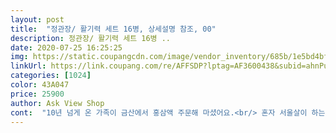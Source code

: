 ```yaml
---
layout: post 
title:  "정관장/ 활기력 세트 16병, 상세설명 참조, 00" 
description: 정관장/ 활기력 세트 16병 ..
date: 2020-07-25 16:25:25 
img: https://static.coupangcdn.com/image/vendor_inventory/685b/1e5bd4bf775309b43915304b08821474c0ec08ecab3e9c821e337cd0cf13.jpg 
linkUrl: https://link.coupang.com/re/AFFSDP?lptag=AF3600438&subid=ahnPublicAsk&pageKey=1195517864&itemId=2178622102&vendorItemId=70599796332&traceid=V0-113-14c5c6642e076c14 
categories: [1024] 
color: 43A047 
price: 25900 
author: Ask View Shop 
cont:  "10년 넘게 온 가족이 금산에서 홍삼액 주문해 마셨어요.<br/> 혼자 서울살이 하는 큰아들이 취업 후 자기는 신경쓰지 말라고 하는데 부모 마음이 어디 그런가요.<br/> 그러던 차, 이 상품이 눈에 띄어 정관정으로 갈아 탔네요.<br/><br/>가격이 저렴해 친정 엄마, 남편, 작은아들 것까지<br/>건강해질 것 같은 믿음이 생겨요<br/>그래도 괜찮을거라는 기대치가 커서 쭉 주문해 주려구요.<br/> 가격 변동없이 쭉 이 가격대였음 좋겠어요.<br/>ㅋㅋ<br/>너무 큰, 남의 옷 입고 있는 느낌이랄까... <br/><br/>뚜껑을 옆으로 젖히면 되니까 따기도 쉬워요.<br/> 케이스도 고급스럽고 종이백까지 들어있어 선물하기 좋은데 백 사이즈가 너무 커서<br/>맛도  딱 이구 먹기 좋아요ᆢ건강해지는 느낌 팍팍요<br/>배송 엄청 빨랐어요<br/>브랜드가 주는 힘이겠죠<br/>상품과 뭔가 언발란스?<br/>아기 돌잔치때 이벤트 선물용으로 구입했습니당<br/>정관정이 만든 상품이라는 이유만으로도<br/>케이스와 같은 디자인으로 딱 맞는 종이백이 온다면 정말 고급스러울 것 같아요<br/>큰아들에게 두박스 사 줬어요<br/>한 박스 16개니 두 박스면 한달 분.<br/><br/>한달분씩 샀네요.<br/> 함량이 5% 밖에 안되지만<br/>" 
---
```

